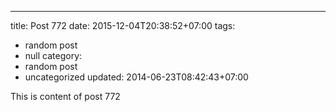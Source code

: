 ---
title: Post 772
date: 2015-12-04T20:38:52+07:00
tags:
  - random post
  - null
category:
  - random post
  - uncategorized
updated: 2014-06-23T08:42:43+07:00

This is content of post 772
